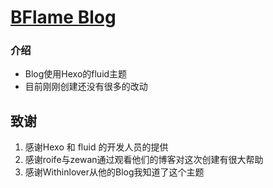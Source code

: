 # [BFlame Blog](https://bflameswift.github.io/)

### 介绍

* Blog使用Hexo的fluid主题
* 目前刚刚创建还没有很多的改动











## 致谢

1. 感谢Hexo 和 fluid 的开发人员的提供
2. 感谢roife与zewan通过观看他们的博客对这次创建有很大帮助
3. 感谢Withinlover从他的Blog我知道了这个主题
